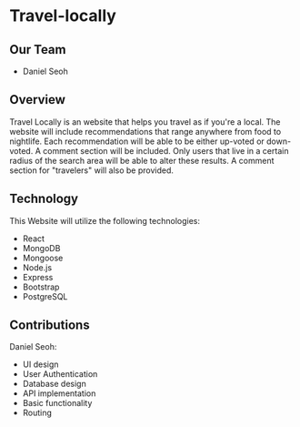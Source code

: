 # Travel-locally

## Our Team
* Daniel Seoh

## Overview

Travel Locally is an website that helps you travel as if you're a local. The website will include recommendations that range anywhere from food to nightlife. Each recommendation will be able to be either up-voted or down-voted. A comment section will be included. Only users that live in a certain radius of the search area will be able to alter these results. A comment section for "travelers" will also be provided.

## Technology 
This Website will utilize the following technologies:

* React
* MongoDB
* Mongoose
* Node.js
* Express
* Bootstrap
* PostgreSQL

## Contributions

Daniel Seoh:
* UI design
* User Authentication
* Database design
* API implementation
* Basic functionality
* Routing